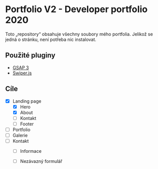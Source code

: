 # Portfolio V2 - Developer portfolio 2020

Toto „repository“ obsahuje všechny soubory mého portfolia.
Jelikož se jedná o stránku, není potřeba nic instalovat.

## Použité pluginy

* [GSAP 3](https://greensock.com/)
* [Swiper.js](https://swiperjs.com/)

## Cíle

* [x] Landing page
  * [x] Hero
  * [x] About
  * [ ] Kontakt
  * [ ] Footer
* [ ] Portfolio
* [ ] Galerie
* [ ] Kontakt
  * [ ] Informace
  * [ ] Nezávazný formulář

